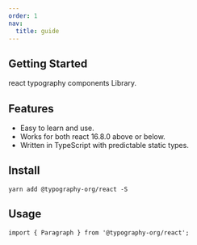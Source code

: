 ```yaml
---
order: 1
nav:
  title: guide
---
```


## Getting Started

react typography components Library.

## Features

- Easy to learn and use.
- Works for both react 16.8.0 above or below.
- Written in TypeScript with predictable static types.

## Install

```
yarn add @typography-org/react -S
```

## Usage

```
import { Paragraph } from '@typography-org/react';
```
